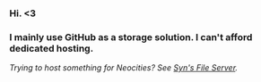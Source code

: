 ### Hi. <3
### I mainly use GitHub as a storage solution. I can't afford dedicated hosting.
*Trying to host something for Neocities? See [Syn's File Server](https://github.com/Synnnn14/synnnn14.github.io/).*

